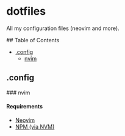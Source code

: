 # dotfiles
All my configuration files (neovim and more).

## Table of Contents

- [.config](#.config)
  - [nvim](nvim)

## .config

### nvim

#### Requirements

- [Neovim](https://github.com/neovim/neovim/blob/master/INSTALL.md)
- [NPM (via NVM)](https://github.com/nvm-sh/nvm)
